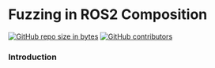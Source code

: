 # Fuzzing in ROS2 Composition

[![GitHub repo size in bytes](https://img.shields.io/github/repo-size/rosin-project/ros2_fuzz.svg)](https://github.com/rosin-project/ros2_fuzz)
[![GitHub contributors](https://img.shields.io/github/contributors/rosin-project/ros2_fuzz.svg)](https://GitHub.com/rosin-project/ros2_fuzz/graphs/contributors/)

### Introduction
